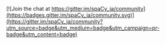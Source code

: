 
[![Join the chat at https://gitter.im/spaCy_ja/community](https://badges.gitter.im/spaCy_ja/community.svg)](https://gitter.im/spaCy_ja/community?utm_source=badge&utm_medium=badge&utm_campaign=pr-badge&utm_content=badge)
